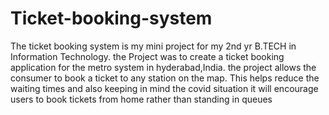 # Ticket-booking-system

The ticket booking system is my mini project for my 2nd yr B.TECH in Information Technology.
the Project was to create a ticket booking application for the metro system in hyderabad,India.
the project allows the consumer to book a ticket to any station on the map. This helps reduce the waiting times and also keeping in mind the covid situation it will 
encourage users to book tickets from home rather than standing in queues 

